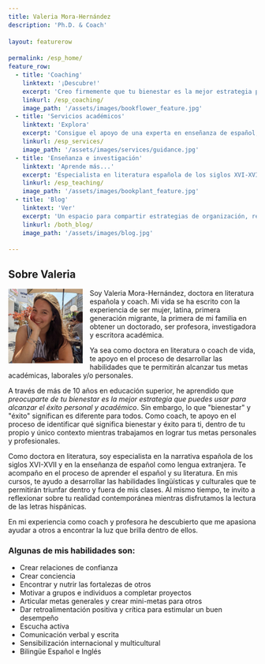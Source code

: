 ```yaml
---
title: Valeria Mora-Hernández
description: 'Ph.D. & Coach'

layout: featurerow

permalink: /esp_home/
feature_row:
  - title: 'Coaching'
    linktext: '¡Descubre!'
    excerpt: 'Creo firmemente que tu bienestar es la mejor estrategia para alcanzar el éxito en tu vida personal y profesional.' 
    linkurl: /esp_coaching/
    image_path: '/assets/images/bookflower_feature.jpg'
  - title: 'Servicios académicos'
    linktext: 'Explora'
    excerpt: 'Consigue el apoyo de una experta en enseñanza de español, escritura e investigación.' 
    linkurl: /esp_services/
    image_path: '/assets/images/services/guidance.jpg'
  - title: 'Enseñanza e investigación'
    linktext: 'Aprende más...'
    excerpt: 'Especialista en literatura española de los siglos XVI-XVII y en enseñanza del español como lengua extranjera.' 
    linkurl: /esp_teaching/
    image_path: '/assets/images/bookplant_feature.jpg'
  - title: 'Blog'
    linktext: 'Ver'
    excerpt: 'Un espacio para compartir estrategias de organización, reflexiones sobre literatura y más' 
    linkurl: /both_blog/
    image_path: '/assets/images/blog.jpg'

---
```


## Sobre Valeria

<img align="left" src='/assets/images/aboutphoto.jpg' width='30%' style='margin-right:1em' > Soy Valeria Mora-Hernández, doctora en literatura española y coach. Mi vida se ha escrito con la experiencia de ser mujer, latina, primera generación migrante, la primera de mi familia en obtener un doctorado, ser profesora, investigadora y escritora académica. 

Ya sea como doctora en literatura o coach de vida, te apoyo en el proceso de desarrollar las habilidades que te permitirán alcanzar tus metas académicas, laborales y/o personales.

A través de más de 10 años en educación superior, he aprendido que *preocuparte de tu bienestar es la mejor estrategia que puedes usar para alcanzar el éxito personal y académico*. Sin embargo, lo que "bienestar" y "éxito" significan es diferente para todos. Como coach, te apoyo en el proceso de identificar qué significa bienestar y éxito para ti, dentro de tu propio y único contexto mientras trabajamos en lograr tus metas personales y profesionales.

Como doctora en literatura, soy especialista en la narrativa española de los siglos XVI-XVII y en la enseñanza de español como lengua extranjera. Te acompaño en el proceso de aprender el español y su literatura. En mis cursos, te ayudo a desarrollar las habilidades lingüísticas y culturales que te permitirán triunfar dentro y fuera de mis clases. Al mismo tiempo, te invito a reflexionar sobre tu realidad contemporánea mientras disfrutamos la lectura de las letras hispánicas.

En mi experiencia como coach y profesora he descubierto que me apasiona ayudar a otros a encontrar la luz que brilla dentro de ellos.

### Algunas de mis habilidades son:

- Crear relaciones de confianza
- Crear conciencia
- Encontrar y nutrir las fortalezas de otros
- Motivar a grupos e individuos a completar proyectos
- Articular metas generales y crear mini-metas para otros
- Dar retroalimentación positiva y crítica para estimular un buen desempeño
- Escucha activa
- Comunicación verbal y escrita
- Sensibilización internacional y multicultural
- Bilingüe Español e Inglés
